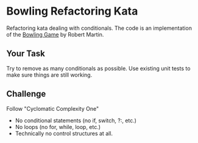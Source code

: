 # Bowling Refactoring Kata

Refactoring kata dealing with conditionals.
The code is an implementation of the [Bowling Game](http://www.butunclebob.com/ArticleS.UncleBob.TheBowlingGameKata)
by Robert Martin.

## Your Task

Try to remove as many conditionals as possible.
Use existing unit tests to make sure things are still working.

## Challenge

Follow "Cyclomatic Complexity One"

* No conditional statements (no if, switch, ?:, etc.)
* No loops (no for, while, loop, etc.)
* Technically no control structures at all.
